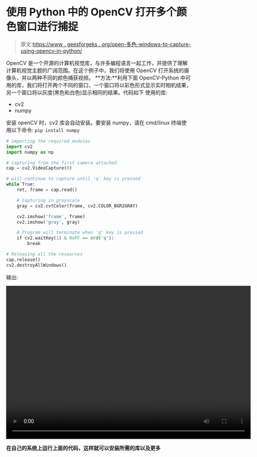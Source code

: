 # 使用 Python 中的 OpenCV 打开多个颜色窗口进行捕捉

> 原文:[https://www . geesforgeks . org/open-多色-windows-to-capture-using-opencv-in-python/](https://www.geeksforgeeks.org/opening-multiple-color-windows-to-capture-using-opencv-in-python/)

OpenCV 是一个开源的计算机视觉库，与许多编程语言一起工作，并提供了理解计算机视觉主题的广阔范围。在这个例子中，我们将使用 OpenCV 打开系统的摄像头，并以两种不同的颜色捕获视频。
**方法:**利用下面 OpenCV-Python 中可用的库，我们将打开两个不同的窗口，一个窗口将以彩色形式显示实时相机结果，另一个窗口将以灰度(黑色和白色)显示相同的结果。代码如下
使用的库:

*   cv2
*   numpy

安装 openCV 时，cv2 库会自动安装。要安装 numpy，请在 cmd/linux 终端使用以下命令:
`pip install numpy`

```py
# importing the required modules
import cv2
import numpy as np

# capturing from the first camera attached
cap = cv2.VideoCapture(0)

# will continue to capture until 'q' key is pressed
while True:
    ret, frame = cap.read()

    # Capturing in grayscale
    gray = cv2.cvtColor(frame, cv2.COLOR_BGR2GRAY)

    cv2.imshow('frame', frame)
    cv2.imshow('gray', gray)

    # Program will terminate when 'q' key is pressed
    if cv2.waitKey(1) & 0xFF == ord('q'):
        break

# Releasing all the resources
cap.release()
cv2.destroyAllWindows()
```

输出:

<video class="wp-video-shortcode" id="video-224659-1" width="665" height="416" preload="metadata" controls=""><source type="video/webm" src="https://media.geeksforgeeks.org/wp-content/uploads/Screencast_Sunday-11-March-2018_090739-IST.webm.webm?_=1">[https://media.geeksforgeeks.org/wp-content/uploads/Screencast_Sunday-11-March-2018_090739-IST.webm.webm](https://media.geeksforgeeks.org/wp-content/uploads/Screencast_Sunday-11-March-2018_090739-IST.webm.webm)</video>

**在自己的系统上运行上面的代码，这样就可以安装所需的库以及更多**